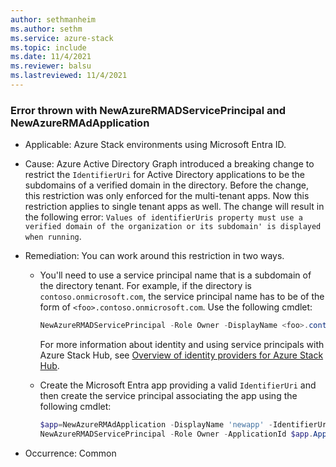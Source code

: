 ```yaml
---
author: sethmanheim
ms.author: sethm
ms.service: azure-stack
ms.topic: include
ms.date: 11/4/2021
ms.reviewer: balsu
ms.lastreviewed: 11/4/2021
---
```


### Error thrown with NewAzureRMADServicePrincipal and NewAzureRMAdApplication

- Applicable: Azure Stack environments using Microsoft Entra ID.
- Cause: Azure Active Directory Graph introduced a breaking change to restrict the `IdentifierUri` for Active Directory applications to be the subdomains of a verified domain in the directory. Before the change, this restriction was only enforced for the multi-tenant apps. Now this restriction applies to single tenant apps as well. The change will result in the following error: `Values of identifierUris property must use a verified domain of the organization or its subdomain' is displayed when running`. 
- Remediation: You can work around this restriction in two ways.
    - You'll need to use a service principal name that is a subdomain of the directory tenant. For example, if the directory is `contoso.onmicrosoft.com`, the service principal name has to be of the form of `<foo>.contoso.onmicrosoft.com`. Use the following cmdlet:
        ```powershell  
        NewAzureRMADServicePrincipal -Role Owner -DisplayName <foo>.contoso.onmicrosoft.com
        ```
        For more information about identity and using service principals with Azure Stack Hub, see [Overview of identity providers for Azure Stack Hub](/azure-stack/operator/azure-stack-identity-overview).
    
    - Create the Microsoft Entra app providing a valid `IdentifierUri` and then create the service principal associating the app using the following cmdlet:
        ```powershell  
        $app=NewAzureRMAdApplication -DisplayName 'newapp' -IdentifierUris http://anything.contoso.onmicrosoft.com
        NewAzureRMADServicePrincipal -Role Owner -ApplicationId $app.ApplicationId
        ```

- Occurrence: Common
